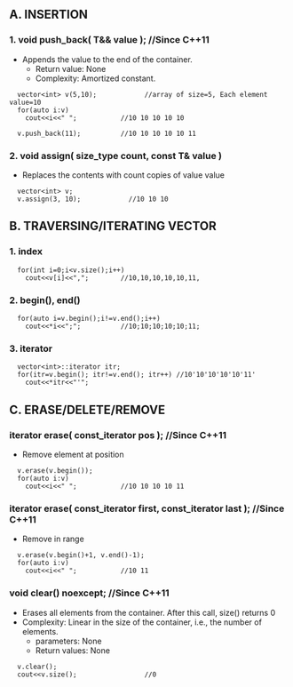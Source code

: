 ## A. INSERTION
### 1. void push_back( T&& value );   //Since C++11
- Appends the value to the end of the container.
  - Return value: None
  - Complexity: Amortized constant.
```
  vector<int> v(5,10);            //array of size=5, Each element value=10
  for(auto i:v)
    cout<<i<<" ";           //10 10 10 10 10

  v.push_back(11);          //10 10 10 10 10 11
```

### 2. void assign( size_type count, const T& value )
-  Replaces the contents with count copies of value value
```
  vector<int> v; 
  v.assign(3, 10);            //10 10 10  
```
       
## B. TRAVERSING/ITERATING VECTOR
### 1. index
```
  for(int i=0;i<v.size();i++)
    cout<<v[i]<<",";        //10,10,10,10,10,11,
```
### 2. begin(), end()
```
  for(auto i=v.begin();i!=v.end();i++)
    cout<<*i<<";";          //10;10;10;10;10;11;
```
### 3. iterator
```
  vector<int>::iterator itr;
  for(itr=v.begin(); itr!=v.end(); itr++) //10'10'10'10'10'11'
    cout<<*itr<<"'";
```

## C. ERASE/DELETE/REMOVE
### iterator erase( const_iterator pos );   //Since C++11
- Remove element at position
```
  v.erase(v.begin());
  for(auto i:v)
    cout<<i<<" ";           //10 10 10 10 11
```

### iterator erase( const_iterator first, const_iterator last );  //Since C++11
- Remove in range
```
  v.erase(v.begin()+1, v.end()-1);
  for(auto i:v)
    cout<<i<<" ";           //10 11
```

### void clear() noexcept;  //Since C++11
- Erases all elements from the container. After this call, size() returns 0
- Complexity: Linear in the size of the container, i.e., the number of elements.  
  - parameters: None
  - Return values: None
```
  v.clear();
  cout<<v.size();                 //0
```
